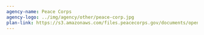 ```yaml
---
agency-name: Peace Corps
agency-logo: ../img/agency/other/peace-corp.jpg
plan-link: https://s3.amazonaws.com/files.peacecorps.gov/documents/open-government/Peace_Corps_FY_2018-2022_Strategic_Plan_FY_2021_APP_and_FY_2019_APR_161373.pdf
---
```

